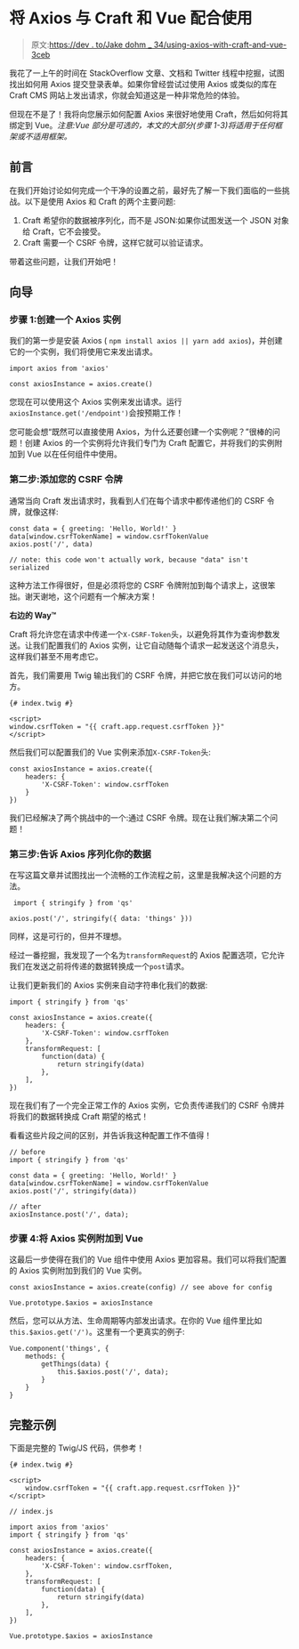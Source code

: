 # 将 Axios 与 Craft 和 Vue 配合使用

> 原文:[https://dev . to/Jake dohm _ 34/using-axios-with-craft-and-vue-3ceb](https://dev.to/jakedohm_34/using-axios-with-craft-and-vue-3ceb)

我花了一上午的时间在 StackOverflow 文章、文档和 Twitter 线程中挖掘，试图找出如何用 Axios 提交登录表单。如果你曾经尝试过使用 Axios 或类似的库在 Craft CMS 网站上发出请求，你就会知道这是一种非常危险的体验。

但现在不是了！我将向您展示如何配置 Axios 来很好地使用 Craft，然后如何将其绑定到 Vue。*注意:Vue 部分是可选的，本文的大部分(步骤 1-3)将适用于任何框架或不适用框架。*

## [](#preface)前言

在我们开始讨论如何完成一个干净的设置之前，最好先了解一下我们面临的一些挑战。以下是使用 Axios 和 Craft 的两个主要问题:

1.  Craft 希望你的数据被序列化，而不是 JSON:如果你试图发送一个 JSON 对象给 Craft，它不会接受。
2.  Craft 需要一个 CSRF 令牌，这样它就可以验证请求。

带着这些问题，让我们开始吧！

## [](#guide)向导

### [](#step-1-create-an-axios-instance)步骤 1:创建一个 Axios 实例

我们的第一步是安装 Axios ( `npm install axios || yarn add axios`)，并创建它的一个实例，我们将使用它来发出请求。

```
import axios from 'axios'

const axiosInstance = axios.create() 
```

您现在可以使用这个 Axios 实例来发出请求。运行`axiosInstance.get('/endpoint')`会按预期工作！

您可能会想“既然可以直接使用 Axios，为什么还要创建一个实例呢？”很棒的问题！创建 Axios 的一个实例将允许我们专门为 Craft 配置它，并将我们的实例附加到 Vue 以在任何组件中使用。

### [](#step-2-add-your-csrf-token)第二步:添加您的 CSRF 令牌

通常当向 Craft 发出请求时，我看到人们在每个请求中都传递他们的 CSRF 令牌，就像这样:

```
const data = { greeting: 'Hello, World!' }
data[window.csrfTokenName] = window.csrfTokenValue
axios.post('/', data)

// note: this code won't actually work, because "data" isn't serialized 
```

这种方法工作得很好，但是必须将您的 CSRF 令牌附加到每个请求上，这很笨拙。谢天谢地，这个问题有一个解决方案！

**右边的 Way™️**

Craft 将允许您在请求中传递一个`X-CSRF-Token`头，以避免将其作为查询参数发送。让我们配置我们的 Axios 实例，让它自动随每个请求一起发送这个消息头，这样我们甚至不用考虑它。

首先，我们需要用 Twig 输出我们的 CSRF 令牌，并把它放在我们可以访问的地方。

```
{# index.twig #}

<script>
window.csrfToken = "{{ craft.app.request.csrfToken }}"
</script> 
```

然后我们可以配置我们的 Vue 实例来添加`X-CSRF-Token`头:

```
const axiosInstance = axios.create({
    headers: {
        'X-CSRF-Token': window.csrfToken
    }
}) 
```

我们已经解决了两个挑战中的一个:通过 CSRF 令牌。现在让我们解决第二个问题！

### [](#step-3-tell-axios-to-serialize-your-data)第三步:告诉 Axios 序列化你的数据

在写这篇文章并试图找出一个流畅的工作流程之前，这里是我解决这个问题的方法。

```
 import { stringify } from 'qs'

axios.post('/', stringify({ data: 'things' })) 
```

同样，这是可行的，但并不理想。

经过一番挖掘，我发现了一个名为`transformRequest`的 Axios 配置选项，它允许我们在发送之前将传递的数据转换成一个`post`请求。

让我们更新我们的 Axios 实例来自动字符串化我们的数据:

```
import { stringify } from 'qs'

const axiosInstance = axios.create({
    headers: {
        'X-CSRF-Token': window.csrfToken
    },
    transformRequest: [
        function(data) {
            return stringify(data)
        },
    ],
}) 
```

现在我们有了一个完全正常工作的 Axios 实例，它负责传递我们的 CSRF 令牌并将我们的数据转换成 Craft 期望的格式！

看看这些片段之间的区别，并告诉我这种配置工作不值得！

```
// before
import { stringify } from 'qs'

const data = { greeting: 'Hello, World!' }
data[window.csrfTokenName] = window.csrfTokenValue
axios.post('/', stringify(data)) 
```

```
// after
axiosInstance.post('/', data); 
```

### [](#step-4-attach-your-axios-instance-to-vue)步骤 4:将 Axios 实例附加到 Vue

这最后一步使得在我们的 Vue 组件中使用 Axios 更加容易。我们可以将我们配置的 Axios 实例附加到我们的 Vue 实例。

```
const axiosInstance = axios.create(config) // see above for config

Vue.prototype.$axios = axiosInstance 
```

然后，您可以从方法、生命周期等内部发出请求。在你的 Vue 组件里比如`this.$axios.get('/')`。这里有一个更真实的例子:

```
Vue.component('things', {
    methods: {    
        getThings(data) {
            this.$axios.post('/', data);
        }
    }
} 
```

## [](#full-example)完整示例

下面是完整的 Twig/JS 代码，供参考！

```
{# index.twig #}

<script>
    window.csrfToken = "{{ craft.app.request.csrfToken }}"
</script> 
```

```
// index.js

import axios from 'axios'
import { stringify } from 'qs'

const axiosInstance = axios.create({
    headers: {
        'X-CSRF-Token': window.csrfToken,
    },
    transformRequest: [
        function(data) {
            return stringify(data)
        },
    ],
})

Vue.prototype.$axios = axiosInstance 
```